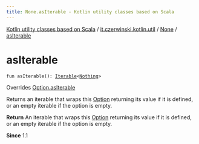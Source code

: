 ```yaml
---
title: None.asIterable - Kotlin utility classes based on Scala
---
```


[Kotlin utility classes based on Scala](../../index.html) / [it.czerwinski.kotlin.util](../index.html) / [None](index.html) / [asIterable](./as-iterable.html)

# asIterable

`fun asIterable(): `[`Iterable`](https://kotlinlang.org/api/latest/jvm/stdlib/kotlin.collections/-iterable/index.html)`<`[`Nothing`](https://kotlinlang.org/api/latest/jvm/stdlib/kotlin/-nothing/index.html)`>`

Overrides [Option.asIterable](../-option/as-iterable.html)

Returns an iterable that wraps this [Option](../-option/index.html) returning its value if it is defined,
or an empty iterable if the option is empty.

**Return**
An iterable that wraps this [Option](../-option/index.html) returning its value if it is defined,
or an empty iterable if the option is empty.

**Since**
1.1


